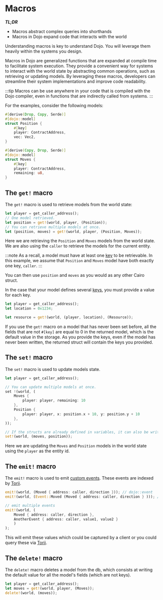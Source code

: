 # Macros

**_TL;DR_**

- Macros abstract complex queries into shorthands
- Macros in Dojo expand code that interacts with the world

Understanding macros is key to understand Dojo. You will leverage them heavily within the systems you design.

Macros in Dojo are generalized functions that are expanded at compile time to facilitate system execution. They provide a convenient way for systems to interact with the world state by abstracting common operations, such as retrieving or updating models. By leveraging these macros, developers can streamline their system implementations and improve code readability.

:::tip
Macros can be use anywhere in your code that is compiled with the Dojo compiler, even in functions that are indirectly called from systems.
:::

For the examples, consider the following models:
```rust
#[derive(Drop, Copy, Serde)]
#[dojo::model]
struct Position {
    #[key]
    player: ContractAddress,
    vec: Vec2,
}

#[derive(Copy, Drop, Serde)]
#[dojo::model]
struct Moves {
    #[key]
    player: ContractAddress,
    remaining: u8,
}
```

## The `get!` macro

The `get!` macro is used to retrieve models from the world state:

```rust
let player = get_caller_address();
// One model retrieved.
let position = get!(world, player, (Position));
// You can retrieve multiple models at once.
let (position, moves) = get!(world, player, (Position, Moves));
```

Here we are retrieving the `Position` and `Moves` models from the world state. We are also using the `caller` to retrieve the models for the current entity.

:::note
As a recall, a model must have at least one [key](/framework/models#the-key-attribute) to be retrievable. In this example, we assume that `Position` and `Moves` model have both exactly one key, `caller`.
:::

You can then use `position` and `moves` as you would as any other Cairo struct.

In the case that your model defines several [keys](/framework/models#the-key-attribute), you must provide a value for each key.

```rust
let player = get_caller_address();
let location = 0x1234;

let resource = get!(world, (player, location), (Resource));
```

If you use the `get!` macro on a model that has never been set before, all the fields that are not `#[key]` are equal to 0 in the returned model, which is the default value in the storage. As you provide the keys, even if the model has never been written, the returned struct will contain the keys you provided.

## The `set!` macro

The `set!` macro is used to update models state.

```rust
let player = get_caller_address();

// You can update multiple models at once.
set !(world, (
    Moves {
        player: player, remaining: 10
    },
    Position {
        player: player, x: position.x + 10, y: position.y + 10
    },
));

// If the structs are already defined in variables, it can also be written as:
set!(world, (moves, position));
```

Here we are updating the `Moves` and `Position` models in the world state using the `player` as the entity id.

## The `emit!` macro

The `emit!` macro is used to emit [custom events](/framework/contracts/events.md#custom-events). These events are indexed by [Torii](/toolchain/torii).

```rust
emit!(world, (Moved { address: caller, direction })); // dojo::event
emit!(world, (Event::Moved (Moved { address: caller, direction } ))); // starknet::Event

// emit multiple events
emit!(world, (
    Moved { address: caller, direction },
    AnotherEvent { address: caller, value1, value2 }
    )
);
```

This will emit these values which could be captured by a client or you could query these via [Torii](/toolchain/torii).

## The `delete!` macro

The `delete!` macro deletes a model from the db, which consists at writing the default value for all the model's fields (which are not keys).

```rust
let player = get_caller_address();
let moves = get!(world, player, (Moves));
delete!(world, (moves));
```
